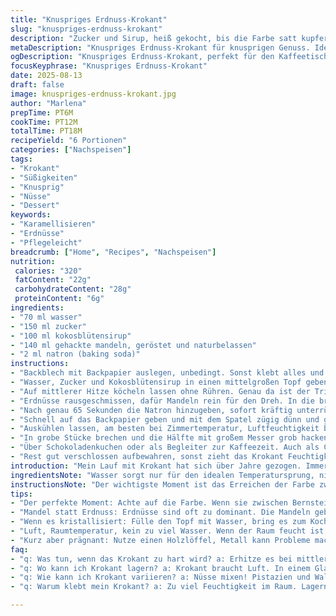 ```yaml
---
title: "Knuspriges Erdnuss-Krokant"
slug: "knuspriges-erdnuss-krokant"
description: "Zucker und Sirup, heiß gekocht, bis die Farbe satt kupferrot anläuft. Erdnüsse mit Mandelstücken ersetzt, für etwas mehr Biss und anderes Aroma. Kokosblütensirup statt Maissirup, feiner, nicht so süß. Natron sorgt für Luftigkeit im Krokant, lässt das Ganze besser schmelzen. Auf Backpapier dünn ausstreichen, nicht zu dick, sonst wird's wieder zäh. Attention auf Mischung während dem Kochen, Zucker kristallisiert leicht. Zügig arbeiten, sonst klebt's nur. Ein Klassiker mit neuem Twist, hat bei mir im letzten Jahr oft statt Nusskuchen gedient. Aromatisch, knackig, leichter Karamellgeschmack mit würziger Note. Wer löffelt nicht gern ein Stück, wenn’s frisch ist."
metaDescription: "Knuspriges Erdnuss-Krokant für knusprigen Genuss. Ideal als Snack oder Topping. Einfach zuzubereiten und unwiderstehlich lecker."
ogDescription: "Knuspriges Erdnuss-Krokant, perfekt für den Kaffeetisch oder als Leckerbissen. Aromatisch und knackig, ein echter Genuss."
focusKeyphrase: "Knuspriges Erdnuss-Krokant"
date: 2025-08-13
draft: false
image: knuspriges-erdnuss-krokant.jpg
author: "Marlena"
prepTime: PT6M
cookTime: PT12M
totalTime: PT18M
recipeYield: "6 Portionen"
categories: ["Nachspeisen"]
tags:
- "Krokant"
- "Süßigkeiten"
- "Knusprig"
- "Nüsse"
- "Dessert"
keywords:
- "Karamellisieren"
- "Erdnüsse"
- "Pflegeleicht"
breadcrumb: ["Home", "Recipes", "Nachspeisen"]
nutrition: 
 calories: "320"
 fatContent: "22g"
 carbohydrateContent: "28g"
 proteinContent: "6g"
ingredients:
- "70 ml wasser"
- "150 ml zucker"
- "100 ml kokosblütensirup"
- "140 ml gehackte mandeln, geröstet und naturbelassen"
- "2 ml natron (baking soda)"
instructions:
- "Backblech mit Backpapier auslegen, unbedingt. Sonst klebt alles und zerstört die Optik."
- "Wasser, Zucker und Kokosblütensirup in einen mittelgroßen Topf geben. Mit einem feuchten Pinsel die Zuckerreste von den Topfwänden wischen. Sonst bedient man sich später an Kristallen, die machen das Krokant körnig – no go."
- "Auf mittlerer Hitze köcheln lassen ohne Rühren. Genau da ist der Trick. Nur den Topf gelegentlich kippen zum Verteilen. Wichtig: Beobachten. Wenn der Sud vom Hellgelb über Bernstein zu Braun wechselt – fast wie für Karamell, nicht zu dunkel werden lassen."
- "Erdnüsse rausgeschmissen, dafür Mandeln rein für den Dreh. In die brodelnde Flüssigkeit geben, mit Holzlöffel kurz verrühren, nicht zu lange, sonst brechen die Mandeln ihre zarte Textur."
- "Nach genau 65 Sekunden die Natron hinzugeben, sofort kräftig unterrühren. Gibt die Porigkeit, das Krokant wird feinporig und nicht zu hart. Glitschig wird es kurz, das ist normal."
- "Schnell auf das Backpapier geben und mit dem Spatel zügig dünn und gleichmäßig verteilen. Je dicker, umso zäher später. Ich nehme am liebsten eine Dicke von 2-3 mm. Noch warm mehrfach mit der Teigkarte anstellen, nicht zu stark drücken. So kriegt es Struktur."
- "Auskühlen lassen, am besten bei Zimmertemperatur, Luftfeuchtigkeit beachten. Zu viel Feuchte im Raum? Dann ab in den Kühlschrank, sonst klebt es zu sehr."
- "In grobe Stücke brechen und die Hälfte mit großem Messer grob hacken. Das gehackte Krokant bringt Texturvielfalt."
- "Über Schokoladenkuchen oder als Begleiter zur Kaffeezeit. Auch als Crunchtopping auf Joghurt oder Eis genial."
- "Rest gut verschlossen aufbewahren, sonst zieht das Krokant Feuchtigkeit und wird klebrig."
introduction: "Mein Lauf mit Krokant hat sich über Jahre gezogen. Immer auf der Suche nach der perfekten Knusprigkeit, der richtigen Süße. Zucker und Sirup, die Basis, sind ein Tanz auf der Zunge, brauchen aber Fingerspitzengefühl beim Karamellisieren. Erdnüsse als knusprige Begleiter fand ich oft zu dominant, weswegen ich Mandeln kombinierte – zarter, nussiger, mit mehr Schmelz. Kokosblütensirup bringt eine Tiefe, die Maissirup nicht hat, weniger süß, mehr Karamellnoten. Natron ist kein Zufall – ohne Luftblasen ist das Krokant eher steinhart. Nicht immer bleibt alles perfekt, oft klebt es oder wird zu dunkel. Erfahrungen helfen zu wissen, wann es Zeit ist, den Ofen zu stoppen und die Masse aufs Backpapier zu stürzen. Wer das verstanden hat, hat auch Krokant als Kunstform entdeckt. Zischende Töne, süßer Duft und das Knacken in der Hand – eine kleine Freude für zwischendurch."
ingredientsNote: "Wasser sorgt nur für den idealen Temperatursprung, nicht zu viel nehmen, sonst verlängert sich die Kochzeit unnötig. Zucker und Kokosblütensirup können variiert werden – Ahornsirup oder Agavendicksaft gehen auch, verändern aber den Geschmack stark und die Konsistenz. Mandeln ersetzen die Erdnüsse gut, geben den bitteren Ton und die knackige Struktur ohne den typischen Erdnussgeschmack. Die Röstung der Nüsse ist entscheidend, roh schmeckt fade, zu dunkel bitter. Natron ist zum Auflockern wichtig, nicht weglassen, sonst wird’s steinhart. Sonst Probleme mit Kristallisation? Dann mehr Zeit beim Pinsel, gründlicher reinigen, keine Restsüße am Topfrand. Wenn zu heiß, verbrennt der Zucker, riecht unangenehm. Beim Auskühlen unbedingt flach ausstreichen, dicke Klumpen innen weich, außen hart – ungeliebte Schwimmhälften. Ltd gute Gefäße zum Lagern, luftdicht, trocken."
instructionsNote: "Der wichtigste Moment ist das Erreichen der Farbe zwischen Bernsteinton und hellem Braun. Kein Thermometer braucht es, man sieht, riecht und hört die Karamellisierung. Zischgeräusche beim Natron zeigen, dass Gasblasen im Krokant entstehen – das macht die Luftigkeit. Schnell arbeiten, die Masse härtet mit jeder Sekunde aus. Beim Verstreichen hilft ein silikonierter Spatel, klebt nicht so. Dicke vermeiden, dünn ist besser für knusprig. Krokant muss komplett erkaltet sein vor Lagerung oder Weiterverarbeitung, sonst pappig. Luftfeuchtigkeit schwächt die Struktur enorm, daher wie erwähnt luftig und trocken lagern. Hobbyköche unterschätzen gern die Reinigung des Topfes, Zuckerkrümel an den Rändern führen zum Kristallregen im Zucker – Ergebnis: Zuckerglasur statt elegantes Krokant. Ich bevorzuge Holzlöffel, Metall kann zu Temperatursprüngen führen, Zucker spickt und bricht dann in der Masse. Schnelle Hand nötig, Ruhe bei der Beobachtung. Auch mal Experimente mit verschiedenen Nüssen, z.B. Pistazien, ergeben spannende Varianten, wenn man Zucker angepasst hält. Wenn zu dunkel, wird der Zucker zu bitter und zerstört die Süße. Von der Farbe her achten, nicht nur auf Zeit."
tips:
- "Der perfekte Moment: Achte auf die Farbe. Wenn sie zwischen Bernstein und hellbraun pendelt, ist es Zeit. Geruch variiert auch. Sogar das Zischen beim Natron ist wichtig. Achte auf die Geräusche. Sie zeigen das Auflockern. Schnelles Arbeiten hilft. Je länger die Masse in der Pfanne, desto schwieriger die Handhabung."
- "Mandel statt Erdnuss: Erdnüsse sind oft zu dominant. Die Mandeln geben einen zarten, nussigen Geschmack. Das Krokant wird mit Kokosblütensirup weniger süß und komplexer. Ahornsirup als Alternative? Milder Geschmack, aber Konsistenz ändert sich. Für eine knusprige Struktur sind geröstete Mandeln entscheidend."
- "Wenn es kristallisiert: Fülle den Topf mit Wasser, bring es zum Kochen und lege den kramigen Boden dort kurz hinein. Zuwarten. Falls der Zucker zu heiß wird und bitter schmeckt, kühlen. Arbeite mit niedrigeren Temperaturen, der Zucker devrait nicht sizzlen."
- "Luft, Raumtemperatur, kein zu viel Wasser. Wenn der Raum feucht ist, ab in den Kühlschrank. Sonst klebt das Krokant. Die Lagermöglichkeiten sind entscheidend. Immer luftdicht in einem trockenen Behälter verwahren. Also: Falsches Lagerung macht Krokant klumpig."
- "Kurz aber prägnant: Nutze einen Holzlöffel, Metall kann Probleme machen. Reinigen ist auch wichtig, keine Zuckerkristalle am Rand. Das könnten Kristallisationen im Krokant nach sich ziehen. Halte immer ein Auge auf die Garnierung an der Pfanne, kein Zucker sollte backen bleiben."
faq:
- "q: Was tun, wenn das Krokant zu hart wird? a: Erhitze es bei mittlerer Hitze, etwas Wasser hinzufügen. Sanft rühren. Auch direkt auf Backpapier bringt Abhilfe."
- "q: Wo kann ich Krokant lagern? a: Krokant braucht Luft. In einem Glas oder einem Behälter mit Löchern. Ruhe für mehrere Tage."
- "q: Wie kann ich Krokant variieren? a: Nüsse mixen! Pistazien und Walnüsse sind tolle Alternativen. Aber achte auf die Süße des Sirups, leicht anpassen."
- "q: Warum klebt mein Krokant? a: Zu viel Feuchtigkeit im Raum. Lagern in trockenen Umgebungen. Bei Bedarf kühlen. Das hilft und verbessert die Struktur."

---
```

